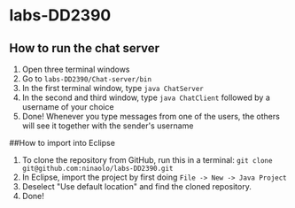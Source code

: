 # labs-DD2390

## How to run the chat server
1. Open three terminal windows
2. Go to `labs-DD2390/Chat-server/bin`
3. In the first terminal window, type `java ChatServer`
4. In the second and third window, type `java ChatClient` followed by a username of your choice
5. Done! Whenever you type messages from one of the users, the others will see it together with the sender's username

##How to import into Eclipse
1. To clone the repository from GitHub, run this in a terminal: `git clone git@github.com:ninaolo/labs-DD2390.git`
2. In Eclipse, import the project by first doing `File -> New -> Java Project`
3. Deselect "Use default location" and find the cloned repository.
5. Done!
